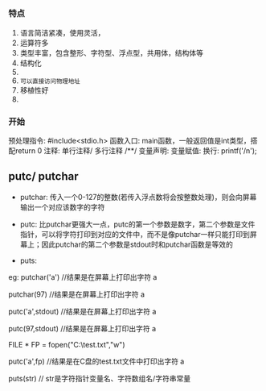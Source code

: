 ##

### 特点
1. 语言简洁紧凑，使用灵活，
2. 运算符多
3. 类型丰富，包含整形、字符型、浮点型，共用体，结构体等
4. 结构化
5. 
6. `可以直接访问物理地址`
7. 移植性好
8. 

### 开始
预处理指令: #include<stdio.h>
函数入口: main函数，一般返回值是int类型，搭配return 0
注释: 单行注释/ 多行注释 /**/
变量声明: 
变量赋值:
换行: printf('/n');

## putc/ putchar
- putchar: 传入一个0-127的整数(若传入浮点数将会按整数处理)，则会向屏幕输出一个对应该数字的字符

- putc: 比putchar更强大一点，putc的第一个参数是数字，第二个参数是文件指针，可以将字符打印到对应的文件中，而不是像putchar一样只能打印到屏幕上；因此putchar的第二个参数是stdout时和putchar函数是等效的

- puts: 

eg:
putchar('a') //结果是在屏幕上打印出字符 a 

putchar(97) //结果是在屏幕上打印出字符 a 


putc('a',stdout)  //结果是在屏幕上打印出字符 a 

putc(97,stdout)  //结果是在屏幕上打印出字符 a 


FILE * FP = fopen("C:\\test.txt","w")

putc('a',fp)  //结果是在C盘的test.txt文件中打印出字符 a 


puts(str)  // str是字符指针变量名、字符数组名/字符串常量